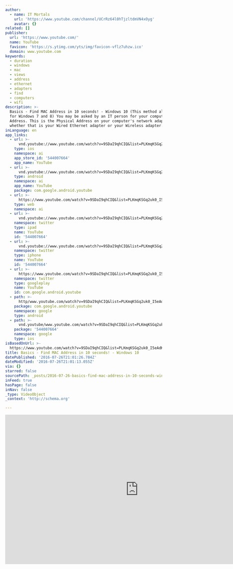 ```yaml
---
author:
  - name: IT Mortals
    url: 'https://www.youtube.com/channel/UCrRz64l0hTjzltdmVN4xOyg'
    avatar: {}
related: []
publisher:
  url: 'https://www.youtube.com/'
  name: YouTube
  favicon: 'https://s.ytimg.com/yts/img/favicon-vflz7uhzw.ico'
  domain: www.youtube.com
keywords:
  - duration
  - windows
  - mac
  - views
  - address
  - ethernet
  - adapters
  - find
  - computers
  - wifi
description: >-
  Basics - Find MAC Address in 10 seconds! - Windows 10 (This method also works
  for Windows 7 and 8) You may be asked by an IT person for your computer's MAC
  Address. This is the Physical Address on your computer's network adapter -
  whether that is your Wired Ethernet adapter or your Wireless adapter.
inLanguage: en
app_links:
  - url: >-
      vnd.youtube://www.youtube.com/watch?v=9SDaI9qhCIQ&list=PLKmqKSGq2uk0_I5eAdK-7pWFkhvvH-ypy&index=2&feature=applinks
    type: ios
    namespace: ai
    app_store_id: '544007664'
    app_name: YouTube
  - url: >-
      vnd.youtube://www.youtube.com/watch?v=9SDaI9qhCIQ&list=PLKmqKSGq2uk0_I5eAdK-7pWFkhvvH-ypy&index=2&feature=applinks
    type: android
    namespace: ai
    app_name: YouTube
    package: com.google.android.youtube
  - url: >-
      https://www.youtube.com/watch?v=9SDaI9qhCIQ&list=PLKmqKSGq2uk0_I5eAdK-7pWFkhvvH-ypy&index=2&feature=applinks
    type: web
    namespace: ai
  - url: >-
      vnd.youtube://www.youtube.com/watch?v=9SDaI9qhCIQ&list=PLKmqKSGq2uk0_I5eAdK-7pWFkhvvH-ypy&index=2&feature=applinks
    namespace: twitter
    type: ipad
    name: YouTube
    id: '544007664'
  - url: >-
      vnd.youtube://www.youtube.com/watch?v=9SDaI9qhCIQ&list=PLKmqKSGq2uk0_I5eAdK-7pWFkhvvH-ypy&index=2&feature=applinks
    namespace: twitter
    type: iphone
    name: YouTube
    id: '544007664'
  - url: >-
      https://www.youtube.com/watch?v=9SDaI9qhCIQ&list=PLKmqKSGq2uk0_I5eAdK-7pWFkhvvH-ypy&index=2
    namespace: twitter
    type: googleplay
    name: YouTube
    id: com.google.android.youtube
  - path: >-
      http/www.youtube.com/watch?v=9SDaI9qhCIQ&list=PLKmqKSGq2uk0_I5eAdK-7pWFkhvvH-ypy&index=2
    package: com.google.android.youtube
    namespace: google
    type: android
  - path: >-
      vnd.youtube/www.youtube.com/watch?v=9SDaI9qhCIQ&list=PLKmqKSGq2uk0_I5eAdK-7pWFkhvvH-ypy&index=2
    package: '544007664'
    namespace: google
    type: ios
isBasedOnUrl: >-
  https://www.youtube.com/watch?v=9SDaI9qhCIQ&list=PLKmqKSGq2uk0_I5eAdK-7pWFkhvvH-ypy&index=2
title: Basics - Find MAC Address in 10 seconds! - Windows 10
datePublished: '2016-07-26T21:01:26.784Z'
dateModified: '2016-07-26T21:01:13.055Z'
via: {}
starred: false
sourcePath: _posts/2016-07-26-basics-find-mac-address-in-10-seconds-windows-10.md
inFeed: true
hasPage: false
inNav: false
_type: VideoObject
_context: 'http://schema.org'

---
```

<iframe src="https://cdn.embedly.com/widgets/media.html?src=https%3A%2F%2Fwww.youtube.com%2Fembed%2Fvideoseries%3Flist%3DPLKmqKSGq2uk0_I5eAdK-7pWFkhvvH-ypy&amp;url=http%3A%2F%2Fwww.youtube.com%2Fwatch%3Fv%3D9SDaI9qhCIQ&amp;image=https%3A%2F%2Fi.ytimg.com%2Fvi%2F9SDaI9qhCIQ%2Fhqdefault.jpg&amp;key=b7d04c9b404c499eba89ee7072e1c4f7&amp;type=text%2Fhtml&amp;schema=youtube" width="854" height="480" scrolling="no" frameborder="0" allowfullscreen="" style=""></iframe>